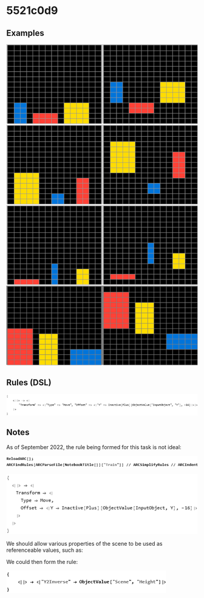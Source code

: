 # 5521c0d9

## Examples

![ARC examples for 5521c0d9](examples.png?raw=true)

## Rules (DSL)

![DSL rules for 5521c0d9](rules.png?raw=true)

## Notes
As of September 2022, the rule being formed for this task is not ideal:


![image 1](image1.png?raw=true)


![image 2](image2.png?raw=true)

We should allow various properties of the scene to be used as referenceable values, such as:


We could then form the rule:


![image 3](image3.png?raw=true)
